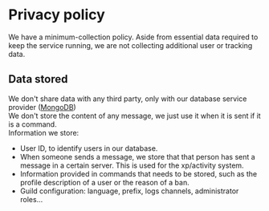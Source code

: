 # Privacy policy

We have a minimum-collection policy. Aside from essential data required to keep the service running, we are not collecting additional user or tracking data.

## Data stored

We don't share data with any third party, only with our database service provider ([MongoDB](https://mongodb.com)) \
We don't store the content of any message, we just use it when it is sent if it is a command. \
Information we store:
- User ID, to identify users in our database.
- When someone sends a message, we store that that person has sent a message in a certain server. This is used for the xp/activity system.
- Information provided in commands that needs to be stored, such as the profile description of a user or the reason of a ban.
- Guild configuration: language, prefix, logs channels, administrator roles... 
